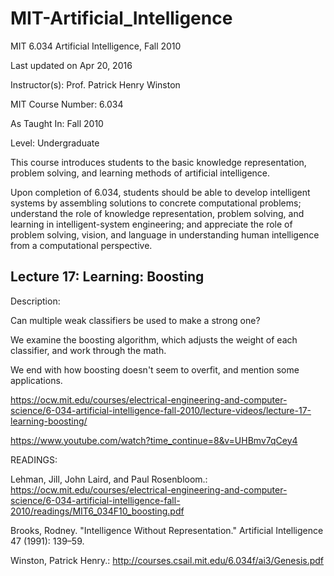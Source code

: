 # MIT-Artificial_Intelligence
MIT 6.034 Artificial Intelligence, Fall 2010

Last updated on Apr 20, 2016

Instructor(s):
Prof. Patrick Henry Winston

MIT Course Number:
6.034

As Taught In:
Fall 2010

Level:
Undergraduate

This course introduces students to the basic knowledge representation, problem solving, and learning methods of artificial intelligence. 

Upon completion of 6.034, students should be able to develop intelligent systems by assembling solutions to concrete computational problems; understand the role of knowledge representation, problem solving, and learning in intelligent-system engineering; and appreciate the role of problem solving, vision, and language in understanding human intelligence from a computational perspective.


## Lecture 17: Learning: Boosting

Description: 

Can multiple weak classifiers be used to make a strong one? 

We examine the boosting algorithm, which adjusts the weight of each classifier, and work through the math. 

We end with how boosting doesn't seem to overfit, and mention some applications.

https://ocw.mit.edu/courses/electrical-engineering-and-computer-science/6-034-artificial-intelligence-fall-2010/lecture-videos/lecture-17-learning-boosting/

https://www.youtube.com/watch?time_continue=8&v=UHBmv7qCey4


READINGS:

Lehman, Jill, John Laird, and Paul Rosenbloom.:
https://ocw.mit.edu/courses/electrical-engineering-and-computer-science/6-034-artificial-intelligence-fall-2010/readings/MIT6_034F10_boosting.pdf


Brooks, Rodney. "Intelligence Without Representation." Artificial Intelligence 47 (1991): 139–59.

Winston, Patrick Henry.:
http://courses.csail.mit.edu/6.034f/ai3/Genesis.pdf
